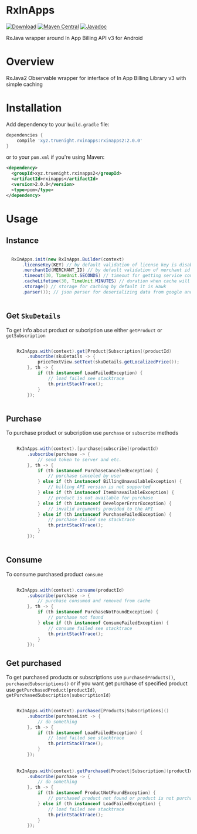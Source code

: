 # RxInApps
[![Download](https://api.bintray.com/packages/truenight/maven/rxinapps2/images/download.svg)](https://bintray.com/truenight/maven/rxinapps2/_latestVersion)
[![Maven Central](https://maven-badges.herokuapp.com/maven-central/xyz.truenight.rxinapps/rxinapps2/badge.svg)](https://maven-badges.herokuapp.com/maven-central/xyz.truenight.rxinapps/rxinapps2)
[![Javadoc](https://javadoc-emblem.rhcloud.com/doc/xyz.truenight.rxinapps/rxinapps2/badge.svg)](http://www.javadoc.io/doc/xyz.truenight.rxinapps/rxinapps2)

RxJava wrapper around In App Billing API v3 for Android

# Overview

RxJava2 Observable wrapper for interface of In App Billing Library v3 with simple caching

# Installation

Add dependency to your `build.gradle` file:

```groovy
dependencies {
    compile 'xyz.truenight.rxinapps:rxinapps2:2.0.0'
}
```

or to your `pom.xml` if you're using Maven:

```xml
<dependency>
  <groupId>xyz.truenight.rxinapps2</groupId>
  <artifactId>rxinapps</artifactId>
  <version>2.0.0</version>
  <type>pom</type>
</dependency>
```
# Usage

## Instance

```java

  RxInApps.init(new RxInApps.Builder(context)
      .licenseKey(KEY) // by default validation of license key is disabled to enable specify it
      .merchantId(MERCHANT_ID) // by default validation of merchant id is disabled to enable specify it
      .timeout(30, TimeUnit.SECONDS) // timeout for getting service connection
      .cacheLifetime(30, TimeUnit.MINUTES) // duration when cache will be valid
      .storage() // storage for caching by default it is Hawk
      .parser()); // json parser for deserializing data from google and caching by default it is Gson
    
```
## Get ``SkuDetails``

To get info about product or subcription use either ``getProduct`` or ``getSubscription``

```java

    RxInApps.with(context).get[Product|Subscription](productId)
        .subscribe(skuDetails -> {
            priceTextView.setText(skuDetails.getLocalizedPrice());
        }, th -> {
            if (th instanceof LoadFailedException) {
                // load failed see stacktrace
                th.printStackTrace();
            }
        });
    
```

## Purchase

To purchase product or subcription use ``purchase`` or ``subscribe`` methods

```java

    RxInApps.with(context).[purchase|subscribe](productId)
        .subscribe(purchase -> {
            // send token to server and etc.
        }, th -> {
            if (th instanceof PurchaseCanceledException) {
                // purchase canceled by user
            } else if (th instanceof BillingUnavailableException) {
                // billing API version is not supported
            } else if (th instanceof ItemUnavailableException) {
                // product is not available for purchase
            } else if (th instanceof DeveloperErrorException) {
                // invalid arguments provided to the API
            } else if (th instanceof PurchaseFailedException) {
                // purchase failed see stacktrace
                th.printStackTrace();
            }
        });
    
```

## Consume

To consume purchased product ``consume``

```java

    RxInApps.with(context).consume(productId)
        .subscribe(purchase -> {
            // purchase consumed and removed from cache
        }, th -> {
            if (th instanceof PurchaseNotFoundException) {
                // purchase not found
            } else if (th instanceof ConsumeFailedException) {
                // consume failed see stacktrace
                th.printStackTrace();
            }
        });

```

## Get purchased

To get purchased products or subscriptions use ``purchasedProducts()``, ``purchasedSubscriptions()`` or if you want get purchase of specified product use ``getPurchasedProduct(productId)``, ``getPurchasedSubscription(subscriptionId)``

```java

    RxInApps.with(context).purchased[Products|Subscriptions]()
        .subscribe(purchaseList -> {
            // do something
        }, th -> {
            if (th instanceof LoadFailedException) {
                // load failed see stacktrace
                th.printStackTrace();
            }
        });
        
        
    RxInApps.with(context).getPurchased[Product|Subscription](productId)
        .subscribe(purchase -> {
            // do something
        }, th -> {
            if (th instanceof ProductNotFoundException) {
                // purchased product not found or product is not purchased
            } else if (th instanceof LoadFailedException) {
                // load failed see stacktrace
                th.printStackTrace();
            }
        });

```

